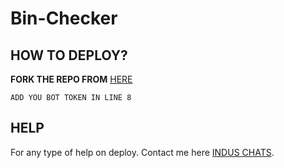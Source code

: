 # Bin-Checker

## HOW TO DEPLOY?

**FORK THE REPO FROM** [HERE](https://github.com/Benchamxd/Bin-Checker/fork)

``ADD YOU BOT TOKEN IN LINE 8``
## HELP
For any type of help on deploy. Contact me here [INDUS CHATS](https://t.me/induschats).
